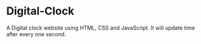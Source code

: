 # Digital-Clock

A Digital clock website using HTML, CSS and JavaScript. It will update time after every one second.
